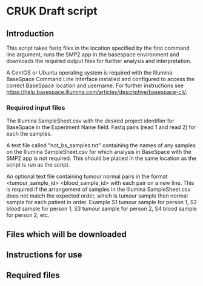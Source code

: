 # CRUK Draft script
## Introduction
This script takes fastq files in the location specified by the first command line argument, runs the SMP2 app in the 
basespace environment and downloads the required output files for further analysis and interpretation.


A CentOS or Ubuntu operating system is required with the Illumina BaseSpace Command Line Interface installed and 
configured to access the correct BaseSpace location and username. For further instructions see 
https://help.basespace.illumina.com/articles/descriptive/basespace-cli/.


### Required input files
The Illumina SampleSheet.csv with the desired project identifier for BaseSpace in the Experiment Name field.
Fastq pairs (read 1 and read 2) for each the samples.


A text file called "not_bs_samples.txt" containing the names of any samples on the Illumina SampleSheet.csv for which
analysis in BaseSpace with the SMP2 app is not required. This should be placed in the same location as the script is run
as the script.


An optional text file containing tumour normal pairs in the format <tumour_sample_id> <tab> <blood_sample_id> with each 
pair on a new line. This is required if the arrangement of samples in the Illumina SampleSheet.csv does not match the expected
order, which is tumour sample then normal sample for each patient in order. Example S1 tumour sample for person 1, S2 blood sample
for person 1, S3 tumour sample for person 2, S4 blood sample for person 2, etc.

## Files which will be downloaded



## Instructions for use



## Required files



